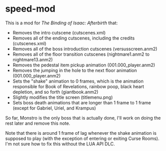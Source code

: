 # speed-mod

This is a mod for *The Binding of Isaac: Afterbirth* that:
* Removes the intro cutscene (cutscenes.xml)
* Removes all of the ending cutscenes, including the credits (cutscenes.xml)
* Removes all of the boss introduction cutscenes (versusscreen.anm2)
* Removes all of the floor transition cutscenes (nightmare1.anm2 to nightmare13.anm2)
* Removes the pedestal item pickup animation (001.000_player.anm2)
* Removes the jumping in the hole to the next floor animation (001.000_player.anm2)
* Sets the "shake" animation to 0 frames, which is the animation responsible for Book of Revelations, rainbow poop, black heart depletion, and so forth (giantbook.anm2)
* Slightly modifies the title screen (titlemenu.png)
* Sets boss death animations that are longer than 1 frame to 1 frame (except for Gabriel, Uriel, and Krampus)

So far, Monstro is the only boss that is actually done, I'll work on doing the rest later and remove this note.

Note that there is around 1 frame of lag whenever the shake animation is supposed to play (with the exception of entering or exiting Curse Rooms). I'm not sure how to fix this without the LUA API DLC.
